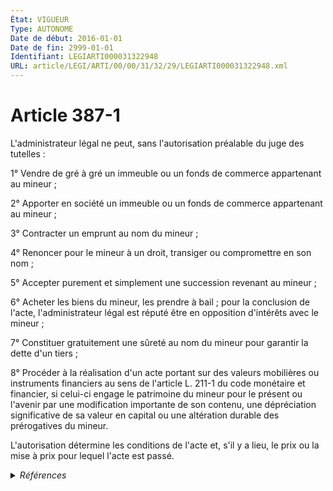 ```yaml
---
État: VIGUEUR
Type: AUTONOME
Date de début: 2016-01-01
Date de fin: 2999-01-01
Identifiant: LEGIARTI000031322948
URL: article/LEGI/ARTI/00/00/31/32/29/LEGIARTI000031322948.xml
---
```


<h1>Article 387-1</h1>

L'administrateur légal ne peut, sans l'autorisation préalable du juge des
tutelles :<br />

1° Vendre de gré à gré un immeuble ou un fonds de commerce appartenant au mineur
;<br />

2° Apporter en société un immeuble ou un fonds de commerce appartenant au mineur
;<br />

3° Contracter un emprunt au nom du mineur ;<br />

4° Renoncer pour le mineur à un droit, transiger ou compromettre en son nom ;<br />

5° Accepter purement et simplement une succession revenant au mineur ;<br />

6° Acheter les biens du mineur, les prendre à bail ; pour la conclusion de
l'acte, l'administrateur légal est réputé être en opposition d'intérêts avec le
mineur ;<br />

7° Constituer gratuitement une sûreté au nom du mineur pour garantir la dette
d'un tiers ;<br />

8° Procéder à la réalisation d'un acte portant sur des valeurs mobilières ou
instruments financiers au sens de l'article L. 211-1 du code monétaire et
financier, si celui-ci engage le patrimoine du mineur pour le présent ou
l'avenir par une modification importante de son contenu, une dépréciation
significative de sa valeur en capital ou une altération durable des prérogatives
du mineur.<br />

L'autorisation détermine les conditions de l'acte et, s'il y a lieu, le prix ou
la mise à prix pour lequel l'acte est passé.


<details>
  <summary><em>Références</em></summary>

  <h2>Articles faisant référence à l'article</h2>
  
  <ul>
    <li>
      <a href="https://legal.tricoteuses.fr//redirection/LEGIARTI000032469968?vers=git&vers=legifrance">Code monétaire et financier - article L211-1 AUTONOME VIGUEUR, en vigueur depuis le 2016-10-01</a> CITATION cible
    </li>
    <li>
      <a href="https://legal.tricoteuses.fr//redirection/LEGIARTI000019013190?vers=git&vers=legifrance">Code monétaire et financier - article L211-1 AUTONOME MODIFIE, en vigueur du 2008-06-15 au 2009-01-10</a> CITATION cible
    </li>
    <li>
      <a href="https://legal.tricoteuses.fr//redirection/LEGIARTI000006646458?vers=git&vers=legifrance">Code monétaire et financier - article L211-1 AUTONOME MODIFIE, en vigueur du 2003-08-02 au 2004-04-17</a> CITATION cible
    </li>
    <li>
      <a href="https://legal.tricoteuses.fr//redirection/LEGIARTI000020096193?vers=git&vers=legifrance">Code monétaire et financier - article L211-1 AUTONOME MODIFIE, en vigueur du 2009-01-10 au 2016-10-01</a> CITATION cible
    </li>
    <li>
      <a href="https://legal.tricoteuses.fr//redirection/LEGIARTI000006646460?vers=git&vers=legifrance">Code monétaire et financier - article L211-1 AUTONOME MODIFIE, en vigueur du 2007-06-01 au 2007-11-01</a> CITATION cible
    </li>
    <li>
      <a href="https://legal.tricoteuses.fr//redirection/LEGIARTI000006646459?vers=git&vers=legifrance">Code monétaire et financier - article L211-1 AUTONOME MODIFIE, en vigueur du 2004-04-17 au 2007-11-01</a> CITATION cible
    </li>
    <li>
      <a href="https://legal.tricoteuses.fr//redirection/LEGIARTI000006646461?vers=git&vers=legifrance">Code monétaire et financier - article L211-1 AUTONOME MODIFIE, en vigueur du 2007-11-01 au 2008-06-15</a> CITATION cible
    </li>
    <li>
      <a href="https://legal.tricoteuses.fr//redirection/LEGIARTI000006646457?vers=git&vers=legifrance">Code monétaire et financier - article L211-1 AUTONOME MODIFIE, en vigueur du 2001-01-01 au 2003-08-02</a> CITATION cible
    </li>
    <li>
      <a href="https://legal.tricoteuses.fr//redirection/LEGIARTI000031322334?vers=git&vers=legifrance">Ordonnance n° 2015-1288 du 15 octobre 2015 portant simplification et modernisation du droit de la famille - article 3 ENTIEREMENT_MODIF</a> CREE source
    </li>
  </ul>
  
  <h2>Références faites par l'article</h2>
  
  <ul>
    <li>
      2015-10-15 CREE cible <a href="https://legal.tricoteuses.fr//redirection/LEGIARTI000031322334?vers=git&vers=legifrance">Ordonnance n° 2015-1288 du 15 octobre 2015 portant simplification et modernisation du droit de la famille - article 3 ENTIEREMENT_MODIF</a>
    </li>
    <li>
      2020-11-27 CITATION cible <a href="https://legal.tricoteuses.fr//redirection/LEGIARTI000042581079?vers=git&vers=legifrance">Décret n° 2020-1463 du 27 novembre 2020 relatif à l'indemnisation des victimes de pesticides - article 1 ENTIEREMENT_MODIF</a>
    </li>
    <li>
      2999-01-01 CITATION cible <a href="https://legal.tricoteuses.fr//redirection/LEGIARTI000031322956?vers=git&vers=legifrance">Code civil - article 387-3 AUTONOME VIGUEUR, en vigueur depuis le 2016-01-01</a>
    </li>
    <li>
      2999-01-01 CITATION cible <a href="https://legal.tricoteuses.fr//redirection/LEGIARTI000031322960?vers=git&vers=legifrance">Code civil - article 387-4 AUTONOME VIGUEUR, en vigueur depuis le 2016-01-01</a>
    </li>
    <li>
      2999-01-01 CITATION source <a href="https://legal.tricoteuses.fr//redirection/LEGIARTI000006646457?vers=git&vers=legifrance">Code monétaire et financier - article L211-1 AUTONOME MODIFIE, en vigueur du 2001-01-01 au 2003-08-02</a>
    </li>
  </ul>
</details>
